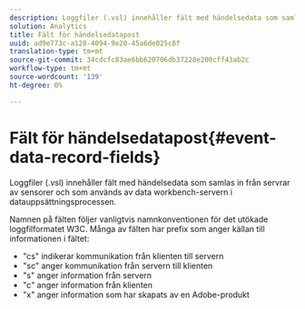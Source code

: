 ```yaml
---
description: Loggfiler (.vsl) innehåller fält med händelsedata som samlas in från servrar av sensorer och som används av data workbench-servern i datauppsättningsprocessen.
solution: Analytics
title: Fält för händelsedatapost
uuid: ad9e773c-a128-4094-9e20-45a6de025c8f
translation-type: tm+mt
source-git-commit: 34cdcfc83ae6bb620706db37228e200cff43ab2c
workflow-type: tm+mt
source-wordcount: '139'
ht-degree: 0%

---
```



# Fält för händelsedatapost{#event-data-record-fields}

Loggfiler (.vsl) innehåller fält med händelsedata som samlas in från servrar av sensorer och som används av data workbench-servern i datauppsättningsprocessen.

Namnen på fälten följer vanligtvis namnkonventionen för det utökade loggfilformatet W3C. Många av fälten har prefix som anger källan till informationen i fältet:

* &quot;cs&quot; indikerar kommunikation från klienten till servern
* &quot;sc&quot; anger kommunikation från servern till klienten
* &quot;s&quot; anger information från servern
* &quot;c&quot; anger information från klienten
* &quot;x&quot; anger information som har skapats av en Adobe-produkt

